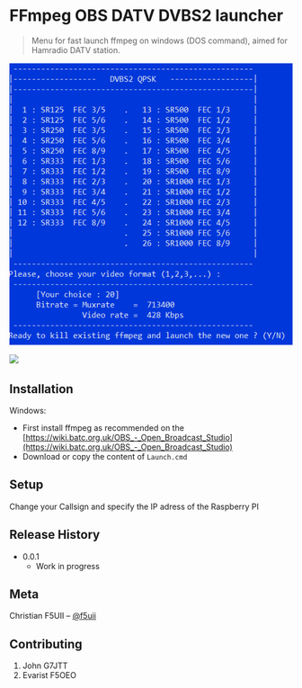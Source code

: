 # FFmpeg OBS DATV DVBS2 launcher
> Menu for fast launch ffmpeg on windows (DOS command), aimed for Hamradio DATV station.

![Image of the OBS DATV DVBS2 QPSK Launcher](https://github.com/f5uii/DATV-OBS/blob/master/Launch-OBS-DATV-DVBS2.cmd.png)


![](header.png)

## Installation


Windows:
* First install ffmpeg as recommended on the [https://wiki.batc.org.uk/OBS_-_Open_Broadcast_Studio](https://wiki.batc.org.uk/OBS_-_Open_Broadcast_Studio)
* Download or copy the content of ```Launch.cmd```


## Setup

Change your Callsign and specify the IP adress of the Raspberry PI


## Release History


* 0.0.1
    * Work in progress

## Meta

Christian F5UII – [@f5uii](https://twitter.com/f5uii) 


## Contributing

1. John G7JTT
2. Evarist F5OEO



<!-- Markdown link & img dfn's -->
[npm-image]: https://img.shields.io/npm/v/datadog-metrics.svg?style=flat-square
[npm-url]: https://npmjs.org/package/datadog-metrics
[npm-downloads]: https://img.shields.io/npm/dm/datadog-metrics.svg?style=flat-square
[travis-image]: https://img.shields.io/travis/dbader/node-datadog-metrics/master.svg?style=flat-square
[travis-url]: https://travis-ci.org/dbader/node-datadog-metrics
[wiki]: https://github.com/yourname/yourproject/wiki

